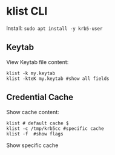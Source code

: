 # klist CLI

Install: `sudo apt install -y krb5-user`

## Keytab

View Keytab file content:
```
klist -k my.keytab
klist -kteK my.keytab #show all fields
```

## Credential Cache

Show cache content:
```
klist # default cache $
klist -c /tmp/krb5cc #specific cache
klist -f  #show flags
```
Show specific cache